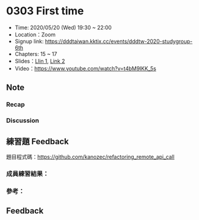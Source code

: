 # 0303 First time

- Time: 2020/05/20 (Wed) 19:30 ~ 22:00
- Location：Zoom
- Signup link: https://dddtaiwan.kktix.cc/events/dddtw-2020-studygroup-6th
- Chapters: 15 ~ 17
- Slides：[Llin 1](https://speakerdeck.com/kanozec/working-effectively-with-legacy-code-ch15-17), [Link 2](https://shorturl.at/qAVW9)
- Video：https://www.youtube.com/watch?v=t4bM9IKK_5s

## Note

### Recap


### Discussion


## 練習題 Feedback

題目程式碼：https://github.com/kanozec/refactoring_remote_api_call


### 成員練習結果：


### 參考：


## Feedback


